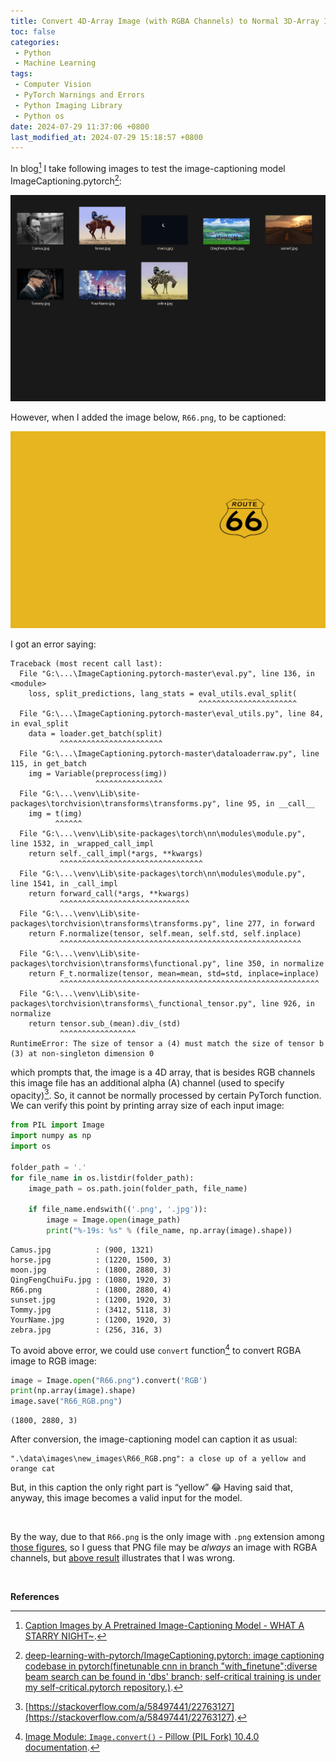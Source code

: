 ```yaml
---
title: Convert 4D-Array Image (with RGBA Channels) to Normal 3D-Array Image
toc: false
categories:
 - Python
 - Machine Learning
tags:
 - Computer Vision
 - PyTorch Warnings and Errors
 - Python Imaging Library
 - Python os
date: 2024-07-29 11:37:06 +0800
last_modified_at: 2024-07-29 15:18:57 +0800
---
```


In blog[^1] I take following images to test the image-captioning model ImageCaptioning.pytorch[^4]:

<img src="https://raw.githubusercontent.com/HelloWorld-1017/blog-images/main/imgs/202407272109504.png" alt="image-20240727210900379" style="zoom:67%;" />

However, when I added the image below, `R66.png`, to be captioned:

![R66](https://raw.githubusercontent.com/HelloWorld-1017/blog-images/main/imgs/202407282102356.png)

I got an error saying:

```
Traceback (most recent call last):
  File "G:\...\ImageCaptioning.pytorch-master\eval.py", line 136, in <module>
    loss, split_predictions, lang_stats = eval_utils.eval_split(
                                          ^^^^^^^^^^^^^^^^^^^^^^
  File "G:\...\ImageCaptioning.pytorch-master\eval_utils.py", line 84, in eval_split
    data = loader.get_batch(split)
           ^^^^^^^^^^^^^^^^^^^^^^^
  File "G:\...\ImageCaptioning.pytorch-master\dataloaderraw.py", line 115, in get_batch
    img = Variable(preprocess(img))
                   ^^^^^^^^^^^^^^^
  File "G:\...\venv\Lib\site-packages\torchvision\transforms\transforms.py", line 95, in __call__
    img = t(img)
          ^^^^^^
  File "G:\...\venv\Lib\site-packages\torch\nn\modules\module.py", line 1532, in _wrapped_call_impl
    return self._call_impl(*args, **kwargs)
           ^^^^^^^^^^^^^^^^^^^^^^^^^^^^^^^^
  File "G:\...\venv\Lib\site-packages\torch\nn\modules\module.py", line 1541, in _call_impl
    return forward_call(*args, **kwargs)
           ^^^^^^^^^^^^^^^^^^^^^^^^^^^^^
  File "G:\...\venv\Lib\site-packages\torchvision\transforms\transforms.py", line 277, in forward
    return F.normalize(tensor, self.mean, self.std, self.inplace)
           ^^^^^^^^^^^^^^^^^^^^^^^^^^^^^^^^^^^^^^^^^^^^^^^^^^^^^^
  File "G:\...\venv\Lib\site-packages\torchvision\transforms\functional.py", line 350, in normalize
    return F_t.normalize(tensor, mean=mean, std=std, inplace=inplace)
           ^^^^^^^^^^^^^^^^^^^^^^^^^^^^^^^^^^^^^^^^^^^^^^^^^^^^^^^^^^
  File "G:\...\venv\Lib\site-packages\torchvision\transforms\_functional_tensor.py", line 926, in normalize
    return tensor.sub_(mean).div_(std)
           ^^^^^^^^^^^^^^^^^
RuntimeError: The size of tensor a (4) must match the size of tensor b (3) at non-singleton dimension 0
```

which prompts that, the image is a 4D array, that is besides RGB channels this image file has an additional alpha (A) channel (used to specify opacity)[^2]. So, it cannot be normally processed by certain PyTorch function. We can verify this point by printing array size of each input image:

```python
from PIL import Image
import numpy as np
import os

folder_path = '.'
for file_name in os.listdir(folder_path):  
    image_path = os.path.join(folder_path, file_name)
    
    if file_name.endswith(('.png', '.jpg')):  
        image = Image.open(image_path)
        print("%-19s: %s" % (file_name, np.array(image).shape))
```

<div id="figures-information"></div>

```
Camus.jpg          : (900, 1321)
horse.jpg          : (1220, 1500, 3)
moon.jpg           : (1800, 2880, 3)
QingFengChuiFu.jpg : (1080, 1920, 3)
R66.png            : (1800, 2880, 4)
sunset.jpg         : (1200, 1920, 3)
Tommy.jpg          : (3412, 5118, 3)
YourName.jpg       : (1200, 1920, 3)
zebra.jpg          : (256, 316, 3)
```

To avoid above error, we could use `convert` function[^3] to convert RGBA image to RGB image:

```python
image = Image.open("R66.png").convert('RGB')
print(np.array(image).shape)
image.save("R66_RGB.png")
```

```
(1800, 2880, 3)
```

After conversion, the image-captioning model can caption it as usual:

<div id="caption"></div>

```
".\data\images\new_images\R66_RGB.png": a close up of a yellow and orange cat
```

But, in this caption the only right part is “yellow” 😂 Having said that, anyway, this image becomes a valid input for the model.

<br>

By the way, due to that `R66.png` is the only image with `.png` extension among [those figures](#figures-information), so I guess that PNG file may be *always* an image with RGBA channels, but [above result](#caption) illustrates that I was wrong.

<br>

**References**

[^1]: [Caption Images by A Pretrained Image-Captioning Model - WHAT A STARRY NIGHT~](https://helloworld-1017.github.io/2024-07-28/19-10-54.html).
[^2]: [https://stackoverflow.com/a/58497441/22763127](https://stackoverflow.com/a/58497441/22763127).
[^3]: [Image Module: `Image.convert()` - Pillow (PIL Fork) 10.4.0 documentation](https://pillow.readthedocs.io/en/stable/reference/Image.html#PIL.Image.Image.convert).
[^4]: [deep-learning-with-pytorch/ImageCaptioning.pytorch: image captioning codebase in pytorch(finetunable cnn in branch "with_finetune";diverse beam search can be found in 'dbs' branch; self-critical training is under my self-critical.pytorch repository.)](https://github.com/deep-learning-with-pytorch/ImageCaptioning.pytorch).
